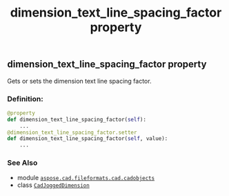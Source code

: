 ﻿---
title: dimension_text_line_spacing_factor property
second_title: Aspose.CAD for Python via .NET API References
description: 
type: docs
weight: 260
url: /python-net/aspose.cad.fileformats.cad.cadobjects/cadjoggeddimension/dimension_text_line_spacing_factor/
is_root: false
---

## dimension_text_line_spacing_factor property


Gets or sets the dimension text line spacing factor.
### Definition:
```python
@property
def dimension_text_line_spacing_factor(self):
    ...
@dimension_text_line_spacing_factor.setter
def dimension_text_line_spacing_factor(self, value):
    ...
```

### See Also
* module [`aspose.cad.fileformats.cad.cadobjects`](../../)
* class [`CadJoggedDimension`](/cad/python-net/aspose.cad.fileformats.cad.cadobjects/cadjoggeddimension)
